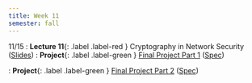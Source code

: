 ```yaml
---
title: Week 11
semester: fall
---
```


11/15
: **Lecture 11**{: .label .label-red } Cryptography in Network Security ([Slides](https://docs.google.com/presentation/d/101YMnbujO1VbDimgyhNvlJ-xP5uIlM2Qctqcnr63B9E/edit?usp=sharing))
: **Project**{: .label .label-green } [Final Project Part 1](https://datahub.berkeley.edu/hub/user-redirect/git-pull?repo=https%3A%2F%2Fgithub.com%2FCodebreakingAtCal%2FCodebreakingLabsFa22&urlpath=tree%2FCodebreakingLabsFa22%2FFinal_Project%2FPart_1%2Fproject.ipynb&branch=main) ([Spec](https://codebreakingatcal.org/docs/Project/Project%20Spec/Part%201/))

: **Project**{: .label .label-green } [Final Project Part 2](https://datahub.berkeley.edu/hub/user-redirect/git-pull?repo=https%3A%2F%2Fgithub.com%2FCodebreakingAtCal%2FCodebreakingLabsFa22&urlpath=tree%2FCodebreakingLabsFa22%2FFinal_Project%2FPart_2&branch=main) ([Spec](https://codebreakingatcal.org/docs/Project/Project%20Spec/Part%202/))